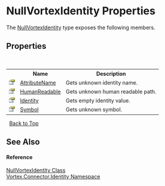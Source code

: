 # NullVortexIdentity Properties
 

The <a href="T_Vortex_Connector_Identity_NullVortexIdentity.md">NullVortexIdentity</a> type exposes the following members.


## Properties
&nbsp;<table><tr><th></th><th>Name</th><th>Description</th></tr><tr><td>![Public property](media/pubproperty.gif "Public property")</td><td><a href="P_Vortex_Connector_Identity_NullVortexIdentity_AttributeName.md">AttributeName</a></td><td>
Gets unknown identity name.</td></tr><tr><td>![Public property](media/pubproperty.gif "Public property")</td><td><a href="P_Vortex_Connector_Identity_NullVortexIdentity_HumanReadable.md">HumanReadable</a></td><td>
Gets unknown human readable path.</td></tr><tr><td>![Public property](media/pubproperty.gif "Public property")</td><td><a href="P_Vortex_Connector_Identity_NullVortexIdentity_Identity.md">Identity</a></td><td>
Gets empty identity value.</td></tr><tr><td>![Public property](media/pubproperty.gif "Public property")</td><td><a href="P_Vortex_Connector_Identity_NullVortexIdentity_Symbol.md">Symbol</a></td><td>
Gets unknown symbol.</td></tr></table>&nbsp;
<a href="#nullvortexidentity-properties">Back to Top</a>

## See Also


#### Reference
<a href="T_Vortex_Connector_Identity_NullVortexIdentity.md">NullVortexIdentity Class</a><br /><a href="N_Vortex_Connector_Identity.md">Vortex.Connector.Identity Namespace</a><br />